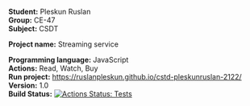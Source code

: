 __Student:__ Pleskun Ruslan  
__Group:__ CE-47  
__Subject:__ CSDT  

__Project name:__ Streaming service

__Programming language:__ JavaScript  
__Actions:__ Read, Watch, Buy  
__Run project:__ https://ruslanpleskun.github.io/cstd-pleskunruslan-2122/  
__Version:__ 1.0  
__Build Status:__ [![Actions Status: Tests](https://github.com/RuslanPleskun/github-actions-badge/workflows/BuildAndTest/badge.svg)](https://github.com/RuslanPleskun/github-actions-badge/actions?query=workflow%3A"BuildAndTest")
